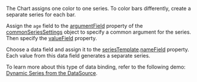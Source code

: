 The Chart assigns one color to one series. To color bars differently, create a separate series for each bar.
<!--split-->

Assign the `age` field to the [argumentField](/Documentation/ApiReference/UI_Components/dxChart/Configuration/commonSeriesSettings/#argumentField) property of the [commonSeriesSettings](/Documentation/ApiReference/UI_Components/dxChart/Configuration/commonSeriesSettings/) object to specify a common argument for the series. Then specify the [valueField](/Documentation/ApiReference/UI_Components/dxChart/Configuration/series/#valueField) property.

Choose a data field and assign it to the [seriesTemplate](/Documentation/ApiReference/UI_Components/dxChart/Configuration/seriesTemplate/).[nameField](/Documentation/ApiReference/UI_Components/dxChart/Configuration/seriesTemplate/#nameField) property. Each value from this data field generates a separate series.

To learn more about this type of data binding, refer to the following demo: [Dynamic Series from the DataSource](https://js.devexpress.com/Demos/WidgetsGallery/Demo/Charts/SeriesTemplates/).